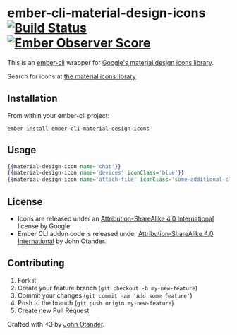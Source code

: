 # ember-cli-material-design-icons [![Build Status](https://travis-ci.org/johnotander/ember-cli-material-design-icons.svg?branch=master)](https://travis-ci.org/johnotander/ember-cli-material-design-icons) [![Ember Observer Score](http://emberobserver.com/badges/ember-cli-material-design-icons.svg)](http://emberobserver.com/addons/ember-cli-material-design-icons)

This is an [ember-cli](http://ember-cli.com) wrapper for [Google's material design icons library](https://github.com/google/material-design-icons).

Search for icons at [the material icons library](https://www.google.com/design/icons)

## Installation

From within your ember-cli project:

```
ember install ember-cli-material-design-icons
```

## Usage

```hbs
{{material-design-icon name='chat'}}
{{material-design-icon name='devices' iconClass='blue'}}
{{material-design-icon name='attach-file' iconClass='some-additional-class'}}
```

## License

* Icons are released under an [Attribution-ShareAlike 4.0 International](http://creativecommons.org/licenses/by-sa/4.0/) license by Google.
* Ember CLI addon code is released under [Attribution-ShareAlike 4.0 International](http://creativecommons.org/licenses/by-sa/4.0/) by John Otander.

## Contributing

1. Fork it
2. Create your feature branch (`git checkout -b my-new-feature`)
3. Commit your changes (`git commit -am 'Add some feature'`)
4. Push to the branch (`git push origin my-new-feature`)
5. Create new Pull Request

Crafted with <3 by [John Otander](http://johnotander.com).
